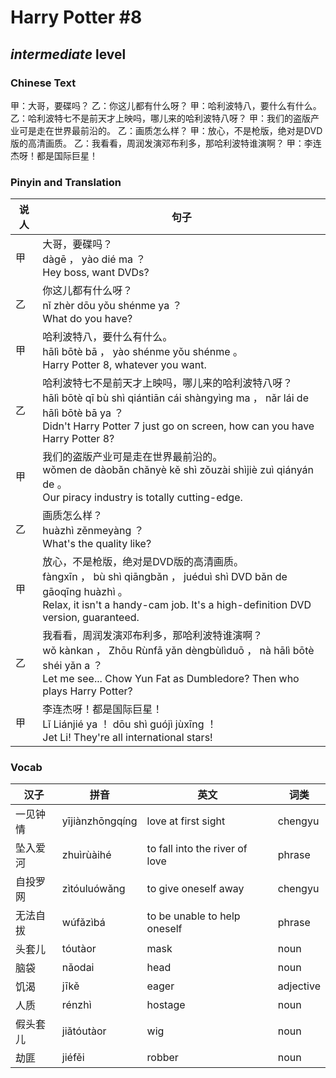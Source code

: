 # Harry Potter #8
## *intermediate* level

### Chinese Text
甲：大哥，要碟吗？
乙：你这儿都有什么呀？
甲：哈利波特八，要什么有什么。
乙：哈利波特七不是前天才上映吗，哪儿来的哈利波特八呀？
甲：我们的盗版产业可是走在世界最前沿的。
乙：画质怎么样？
甲：放心，不是枪版，绝对是DVD版的高清画质。
乙：我看看，周润发演邓布利多，那哈利波特谁演啊？
甲：李连杰呀！都是国际巨星！

### Pinyin and Translation
|说人|句子|
|----|----|
|甲|大哥，要碟吗？<br />dàgē ， yào dié ma ？<br />Hey boss, want DVDs?|
|乙|你这儿都有什么呀？<br />nǐ zhèr dōu yǒu shénme ya ？<br />What do you have?|
|甲|哈利波特八，要什么有什么。<br />hālì bōtè bā ， yào shénme yǒu shénme 。<br />Harry Potter 8, whatever you want.|
|乙|哈利波特七不是前天才上映吗，哪儿来的哈利波特八呀？<br />hālì bōtè qī bù shì qiántiān cái shàngyìng ma ， nǎr lái de hālì bōtè bā ya ？<br />Didn't Harry Potter 7 just go on screen, how can you have Harry Potter 8?|
|甲|我们的盗版产业可是走在世界最前沿的。<br />wǒmen de dàobǎn chǎnyè kě shì zǒuzài shìjiè zuì qiányán de 。<br />Our piracy industry is totally cutting-edge.|
|乙|画质怎么样？<br />huàzhì zěnmeyàng ？<br />What's the quality like?|
|甲|放心，不是枪版，绝对是DVD版的高清画质。<br />fàngxīn ， bù shì qiāngbǎn ， juéduì shì DVD bǎn de gāoqīng huàzhì 。<br />Relax, it isn't a handy-cam job. It's a high-definition DVD version, guaranteed.|
|乙|我看看，周润发演邓布利多，那哈利波特谁演啊？<br />wǒ kànkan ， Zhōu Rùnfā yǎn dèngbùlìduō ， nà hālì bōtè shéi yǎn a ？<br />Let me see... Chow Yun Fat as Dumbledore? Then who plays Harry Potter?|
|甲|李连杰呀！都是国际巨星！<br />Lǐ Liánjié ya ！ dōu shì guójì jùxīng ！<br />Jet Li! They're all international stars!|
### Vocab
|汉子|拼音|英文|词类|
|----|----|----|----|
|一见钟情|yījiànzhōngqíng|love at first sight|chengyu|
|坠入爱河|zhuìrùàihé|to fall into the river of love|phrase|
|自投罗网|zìtóuluówǎng|to give oneself away|chengyu|
|无法自拔|wúfǎzìbá|to be unable to help oneself|phrase|
|头套儿|tóutàor|mask|noun|
|脑袋|nǎodai|head|noun|
|饥渴|jīkě|eager|adjective|
|人质|rénzhì|hostage|noun|
|假头套儿|jiǎtóutàor|wig|noun|
|劫匪|jiéfěi|robber|noun|